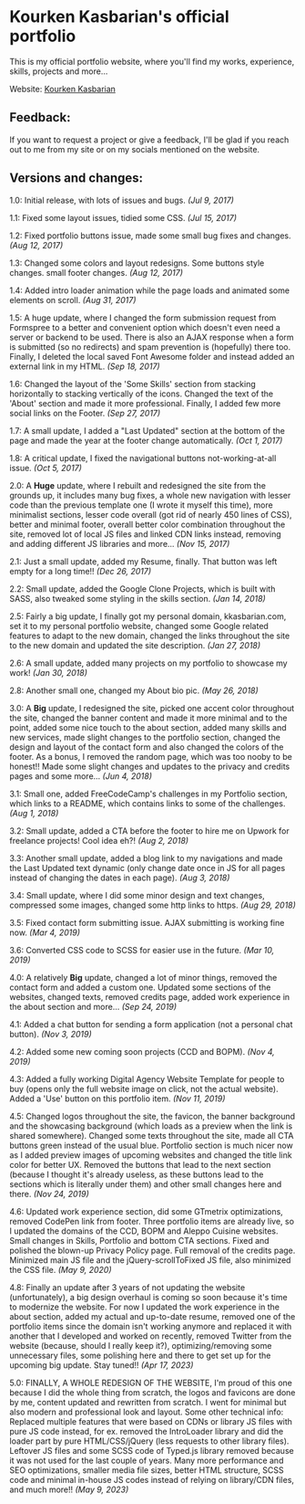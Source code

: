 # Kourken Kasbarian's official portfolio

This is my official portfolio website, where you'll find my works, experience, skills, projects and more...

Website: [Kourken Kasbarian](https://kkasbarian.com/)

## Feedback:

If you want to request a project or give a feedback, I'll be glad if you reach out to me from my site or on my socials mentioned on the website.

## Versions and changes:

1.0: Initial release, with lots of issues and bugs. *(Jul 9, 2017)*

1.1: Fixed some layout issues, tidied some CSS. *(Jul 15, 2017)*

1.2: Fixed portfolio buttons issue, made some small bug fixes and changes. *(Aug 12, 2017)*

1.3: Changed some colors and layout redesigns. Some buttons style changes. small footer changes. *(Aug 12, 2017)*

1.4: Added intro loader animation while the page loads and animated some elements on scroll. *(Aug 31, 2017)*

1.5: A huge update, where I changed the form submission request from Formspree to a better and convenient option which doesn't even need a server or backend to be used. There is also an AJAX response when a form is submitted (so no redirects) and spam prevention is (hopefully) there too. Finally, I deleted the local saved Font Awesome folder and instead added an external link in my HTML. *(Sep 18, 2017)*

1.6: Changed the layout of the 'Some Skills' section from stacking horizontally to stacking vertically of the icons. Changed the text of the 'About' section and made it more professional. Finally, I added few more social links on the Footer. *(Sep 27, 2017)*

1.7: A small update, I added a "Last Updated" section at the bottom of the page and made the year at the footer change automatically. *(Oct 1, 2017)*

1.8: A critical update, I fixed the navigational buttons not-working-at-all issue. *(Oct 5, 2017)*

2.0: A **Huge** update, where I rebuilt and redesigned the site from the grounds up, it includes many bug fixes, a whole new navigation with lesser code than the previous template one (I wrote it myself this time), more minimalist sections, lesser code overall (got rid of nearly 450 lines of CSS), better and minimal footer, overall better color combination throughout the site, removed lot of local JS files and linked CDN links instead, removing and adding different JS libraries and more... *(Nov 15, 2017)*

2.1: Just a small update, added my Resume, finally. That button was left empty for a long time!! *(Dec 26, 2017)*

2.2: Small update, added the Google Clone Projects, which is built with SASS, also tweaked some styling in the skills section. *(Jan 14, 2018)*

2.5: Fairly a big update, I finally got my personal domain, kkasbarian.com, set it to my personal portfolio website, changed some Google related features to adapt to the new domain, changed the links throughout the site to the new domain and updated the site description. *(Jan 27, 2018)*

2.6: A small update, added many projects on my portfolio to showcase my work! *(Jan 30, 2018)*

2.8: Another small one, changed my About bio pic. *(May 26, 2018)*

3.0: A **Big** update, I redesigned the site, picked one accent color throughout the site, changed the banner content and made it more minimal and to the point, added some nice touch to the about section, added many skills and new services, made slight changes to the portfolio section, changed the design and layout of the contact form and also changed the colors of the footer. As a bonus, I removed the random page, which was too nooby to be honest!! Made some slight changes and updates to the privacy and credits pages and some more... *(Jun 4, 2018)*

3.1: Small one, added FreeCodeCamp's challenges in my Portfolio section, which links to a README, which contains links to some of the challenges. *(Aug 1, 2018)*

3.2: Small update, added a CTA before the footer to hire me on Upwork for freelance projects! Cool idea eh?! *(Aug 2, 2018)*

3.3: Another small update, added a blog link to my navigations and made the Last Updated text dynamic (only change date once in JS for all pages instead of changing the dates in each page). *(Aug 3, 2018)*

3.4: Small update, where I did some minor design and text changes, compressed some images, changed some http links to https. *(Aug 29, 2018)*

3.5: Fixed contact form submitting issue. AJAX submitting is working fine now. *(Mar 4, 2019)*

3.6: Converted CSS code to SCSS for easier use in the future. *(Mar 10, 2019)*

4.0: A relatively **Big** update, changed a lot of minor things, removed the contact form and added a custom one. Updated some sections of the websites, changed texts, removed credits page, added work experience in the about section and more... *(Sep 24, 2019)*

4.1: Added a chat button for sending a form application (not a personal chat button). *(Nov 3, 2019)*

4.2: Added some new coming soon projects (CCD and BOPM). *(Nov 4, 2019)*

4.3: Added a fully working Digital Agency Website Template for people to buy (opens only the full website image on click, not the actual website). Added a 'Use' button on this portfolio item. *(Nov 11, 2019)*

4.5: Changed logos throughout the site, the favicon, the banner background and the showcasing background (which loads as a preview when the link is shared somewhere). Changed some texts throughout the site, made all CTA buttons green instead of the usual blue. Portfolio section is much nicer now as I added preview images of upcoming websites and changed the title link color for better UX. Removed the buttons that lead to the next section (because I thought it's already useless, as these buttons lead to the sections which is literally under them) and other small changes here and there. *(Nov 24, 2019)*

4.6: Updated work experience section, did some GTmetrix optimizations, removed CodePen link from footer. Three portfolio items are already live, so I updated the domains of the CCD, BOPM and Aleppo Cuisine websites. Small changes in Skills, Portfolio and bottom CTA sections. Fixed and polished the blown-up Privacy Policy page. Full removal of the credits page. Minimized main JS file and the jQuery-scrollToFixed JS file, also minimized the CSS file. *(May 9, 2020)*

4.8: Finally an update after 3 years of not updating the website (unfortunately), a big design overhaul is coming so soon because it's time to modernize the website. For now I updated the work experience in the about section, added my actual and up-to-date resume, removed one of the portfolio items since the domain isn't working anymore and replaced it with another that I developed and worked on recently, removed Twitter from the website (because, should I really keep it?), optimizing/removing some unnecessary files, some polishing here and there to get set up for the upcoming big update. Stay tuned!! *(Apr 17, 2023)*

5.0: FINALLY, A WHOLE REDESIGN OF THE WEBSITE, I'm proud of this one because I did the whole thing from scratch, the logos and favicons are done by me, content updated and rewritten from scratch. I went for minimal but also modern and professional look and layout. Some other technical info: Replaced multiple features that were based on CDNs or library JS files with pure JS code instead, for ex. removed the IntroLoader library and did the loader part by pure HTML/CSS/jQuery (less requests to other library files). Leftover JS files and some SCSS code of Typed.js library removed because it was not used for the last couple of years. Many more performance and SEO optimizations, smaller media file sizes, better HTML structure, SCSS code and minimal in-house JS codes instead of relying on library/CDN files, and much more!! *(May 9, 2023)*